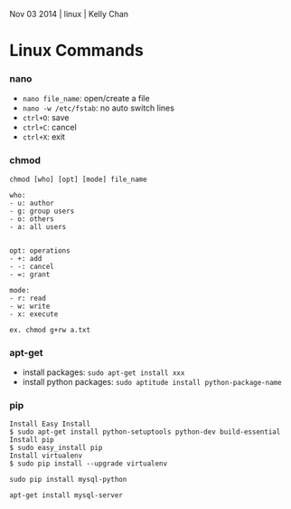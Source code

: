 Nov 03 2014 | linux | Kelly Chan
# Linux Commands

### nano

- `nano file_name`: open/create a file
- `nano -w /etc/fstab`: no auto switch lines
- `ctrl+O`: save
- `ctrl+C`: cancel
- `ctrl+X`: exit

### chmod

    chmod [who] [opt] [mode] file_name
    
    who:
    - u: author
    - g: group users
    - o: others
    - a: all users
    
    
    opt: operations
    - +: add
    - -: cancel
    - =: grant
    
    mode:
    - r: read
    - w: write
    - x: execute
    
    ex. chmod g+rw a.txt


### apt-get

- install packages: `sudo apt-get install xxx`
- install python packages: `sudo aptitude install python-package-name`


### pip

    Install Easy Install
    $ sudo apt-get install python-setuptools python-dev build-essential 
    Install pip
    $ sudo easy_install pip 
    Install virtualenv
    $ sudo pip install --upgrade virtualenv 
    
    sudo pip install mysql-python
    
    apt-get install mysql-server
    
    
